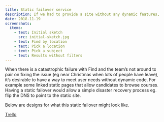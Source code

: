 ```yaml
---
title: Static failover service
description: If we had to provide a site without any dynamic features, how would it look.
date: 2018-11-19
screenshots:
  items:
    - text: Initial sketch
      src: initial-sketch.jpg
    - text: Find by location
    - text: Pick a location
    - text: Pick a subject
    - text: Results without filters
---
```


When there is a catastrophic failure with Find and the team’s not around to pair on fixing the issue (eg near Christmas when lots of people have leave), it’s desirable to have a way to meet user needs without dynamic code. For example some linked static pages that allow candidates to browse courses. Having a static failover would allow a simple disaster recovery process eg. flip the DNS to point to the static site.

Below are designs for what this static failover might look like.

[Trello](https://trello.com/c/3HzliBXo/705-design-static-failover-for-find)
